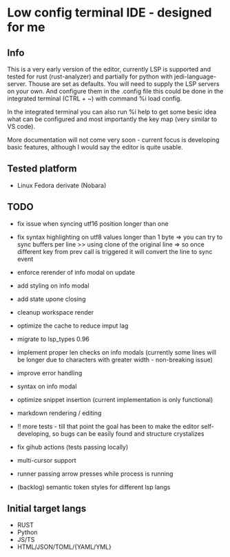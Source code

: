 # Low config terminal IDE - designed for me

## Info

This is a very early version of the editor, currently LSP is supported and tested for rust (rust-analyzer) and partially for python with jedi-language-server. Thouse are set as defaults. You will need to supply the LSP servers on your own. And configure them in the .config file this could be done in the integrated terminal (CTRL + ~) with command %i load config.

In the integrated terminal you can also run %i help to get some besic idea what can be configured and most importantly the key map (very similar to VS code).

More documentation will not come very soon - current focus is developing basic features, although I would say the editor is quite usable.

## Tested platform

- Linux Fedora derivate (Nobara)

## TODO
- fix issue when syncing utf16 position longer than one
- fix syntax highlighting on utf8 values longer than 1 byte
 => you can try to sync buffers per line >> using clone of the original line
 => so once different key from prev call is triggered it will convert the line to sync event
- enforce rerender of info modal on update
- add styling on info modal


- add state upone closing
- cleanup workspace render
- optimize the cache to reduce imput lag
- migrate to lsp_types 0.96
- implement proper len checks on info modals (currently some lines will be longer due to characters with greater width - non-breaking issue)
- improve error handling
- syntax on info modal
- optimize snippet insertion (current implementation is only functional)
- markdown rendering / editing
- !! more tests - till that point the goal has been to make the editor self-developing, so bugs can be easily found and structure crystalizes
- fix gihub actions (tests passing locally)
- multi-cursor support
- runner passing arrow presses while process is running
- (backlog) semantic token styles for different lsp langs

## Initial target langs

- RUST
- Python
- JS/TS
- HTML/JSON/TOML/{YAML/YML}
